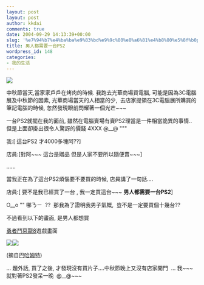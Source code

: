 ```yaml
---
layout: post
layout: post
author: kkdai
comments: true
date: 2004-09-29 14:13:39+00:00
slug: '%e7%94%b7%e4%ba%ba%e9%83%bd%e9%9c%80%e8%a6%81%e4%b8%80%e5%8f%b0ps2'
title: 男人都需要一台PS2
wordpress_id: 148
categories:
- 我的生活
---
```


[![](http://images.google.com.tw/images?q=tbn:FjYBl4EEKE4J:www.azursoft.fr/gameup.com/dossiers/ps2/images/ps2-004.jpg)](http://images.google.com.tw/imgres?imgurl=http://www.azursoft.fr/gameup.com/dossiers/ps2/images/ps2-004.jpg&imgrefurl=http://www.gamekult.com/tout/forum/internaute_120899.html&h=640&w=400&sz=26&tbnid=FjYBl4EEKE4J:&tbnh=134&tbnw=84&start=2&prev=/images%3Fq%3Dps2%26hl%3Dzh-TW%26lr%3D%26ie%3DUTF-8%26sa%3DG)

中秋節當天,當家家戶戶在烤肉的時候. 我跑去光華商場買電腦, 可能是因為3C電腦展及中秋節的因素, 光華商場當天的人相當的少,  去店家提領在3C電腦展所購買的筆記電腦的時候, 忽然發現眼前閃耀著一個光芒~~~ 

一台PS2就擺在我的面前, 雖然在電腦賣場有賣PS2理當是一件相當詭異的事情.. 但是上面卻掛出很令人驚訝的價錢 4XXX @__@ """

我:[ 這台PS2 才4000多塊阿??]

店員:[對阿~~~ 這台是贈品 但是人家不要所以隨便賣~~~]

......

當我正在為了這台PS2煩惱要不要買的時候, 店員講了一句話....

店員:[ 要不是我已經買了一台  , 我一定買這台~~~ **男人都需要一台PS2**]

O__o "" 哪ㄋㄧ  ??  那我為了證明我男子氣概,  豈不是一定要買個十幾台??

不過看到以下的畫面, 是男人都想買

[勇者鬥惡龍8](http://newodin.gamer.com.tw/C.php?sn=4905)遊戲畫面

[![](http://newodin.gamer.com.tw/PIC/odin/screen/s004905a.jpg)](viewpic(1))[![](http://newodin.gamer.com.tw/PIC/odin/screen/s004905b.jpg)](viewpic(2))

(摘自[巴哈姆特](http://newodin.gamer.com.tw/))

... 題外話, 買了之後, 才發現沒有買片子....中秋節晚上又沒有店家開門  ... 我~~~ 就對著PS2發呆一晚  @__@~~~
